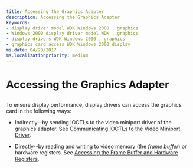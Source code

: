 ```yaml
---
title: Accessing the Graphics Adapter
description: Accessing the Graphics Adapter
keywords:
- display driver model WDK Windows 2000 , graphics
- Windows 2000 display driver model WDK , graphics
- display drivers WDK Windows 2000 , graphics
- graphics card access WDK Windows 2000 display
ms.date: 04/20/2017
ms.localizationpriority: medium
---
```


# Accessing the Graphics Adapter


## <span id="ddk_accessing_the_graphics_adapter_gg"></span><span id="DDK_ACCESSING_THE_GRAPHICS_ADAPTER_GG"></span>


To ensure display performance, display drivers can access the graphics card in the following ways:

-   Indirectly--by sending IOCTLs to the video miniport driver of the graphics adapter. See [Communicating IOCTLs to the Video Miniport Driver](communicating-ioctls-to-the-video-miniport-driver.md).

-   Directly--by reading and writing to video memory (the *frame buffer*) or hardware registers. See [Accessing the Frame Buffer and Hardware Registers](accessing-the-frame-buffer-and-hardware-registers.md).

 

 





